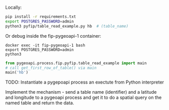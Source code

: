 Locally:
```bash
pip install -r requirements.txt
export POSTGRES_PASSWORD=admin
python3 pyfip/table_read_example.py hb  # (table_name)

```

Or debug inside the fip-pygeoapi-1 container:
```
docker exec -it fip-pygeoapi-1 bash
export POSTGRES_PASSWORD=admin
python3
```

```python
from pygeoapi.process.fip.pyfip.table_read_example import main
# call get_first_row_of_table() via main
main('hb')
```

TODO: Instantiate a pygepoapi process an exectute from Python interpreter
 
Implement the mechanism - send a table name (identifier) and a latitude and longitude to a pygeoapi process and get it to do a spatial query on the named table and return the data.
